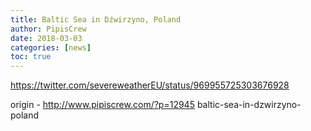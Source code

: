 ```yaml
---
title: Baltic Sea in Dźwirzyno, Poland
author: PipisCrew
date: 2018-03-03
categories: [news]
toc: true
---
```


https://twitter.com/severeweatherEU/status/969955725303676928

origin - http://www.pipiscrew.com/?p=12945 baltic-sea-in-dzwirzyno-poland